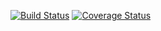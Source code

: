 [![Build Status](https://travis-ci.org/zyxjing/httprunner_copy_test.svg?branch=master)](https://travis-ci.org/zyxjing/httprunner_copy_test)
[![Coverage Status](https://coveralls.io/repos/github/zyxjing/httprunner_copy_test/badge.svg?branch=master)](https://coveralls.io/github/zyxjing/httprunner_copy_test?branch=master)
